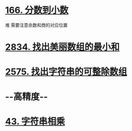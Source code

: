 # [166. 分数到小数](https://leetcode.cn/problems/fraction-to-recurring-decimal/)

难 需要注意余数和商的对应位置

# [2834. 找出美丽数组的最小和](https://leetcode.cn/problems/find-the-minimum-possible-sum-of-a-beautiful-array/)

# [2575. 找出字符串的可整除数组](https://leetcode.cn/problems/find-the-divisibility-array-of-a-string/)



# --高精度--

# [43. 字符串相乘](https://leetcode.cn/problems/multiply-strings/)

# 